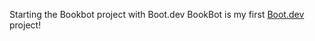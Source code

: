 Starting the Bookbot project with Boot.dev
BookBot is my first [Boot.dev](https://www.boot.dev) project!